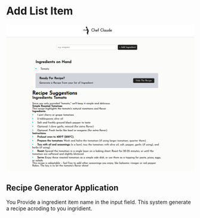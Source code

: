 # Add List Item
![Alt text](./scheenShort.png)

## Recipe Generator Application

You Provide a ingredient item name in the input field. This system generate a recipe acroding to you ingridient.
